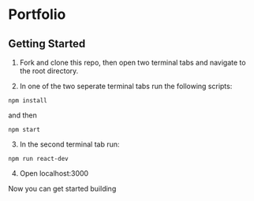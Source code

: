 
# Portfolio

## Getting Started

1. Fork and clone this repo, then open two terminal tabs and navigate to the root directory.

2. In one of the two seperate terminal tabs run the following scripts:
  ```
  npm install
  ```
  and then
  ```
  npm start
  ```

3. In the second terminal tab run:
  ```
  npm run react-dev
  ```

4. Open localhost:3000

Now you can get started building